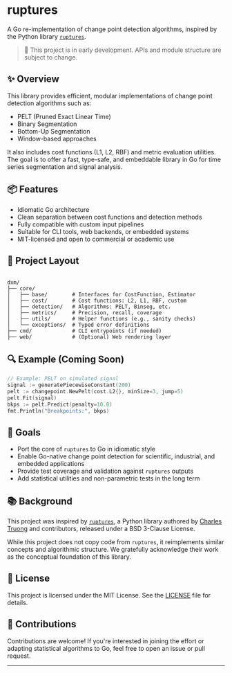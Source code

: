 # ruptures

A Go re-implementation of change point detection algorithms, inspired by the Python library [`ruptures`](https://github.com/deepcharles/ruptures).

> 🚧 This project is in early development. APIs and module structure are subject to change.

## ✨ Overview

This library provides efficient, modular implementations of change point detection algorithms such as:

- PELT (Pruned Exact Linear Time)
- Binary Segmentation
- Bottom-Up Segmentation
- Window-based approaches

It also includes cost functions (L1, L2, RBF) and metric evaluation utilities. The goal is to offer a fast, type-safe, and embeddable library in Go for time series segmentation and signal analysis.

## 📦 Features

- Idiomatic Go architecture
- Clean separation between cost functions and detection methods
- Fully compatible with custom input pipelines
- Suitable for CLI tools, web backends, or embedded systems
- MIT-licensed and open to commercial or academic use

## 🔧 Project Layout

```text

dxm/
├── core/
│   ├── base/        # Interfaces for CostFunction, Estimator
│   ├── cost/        # Cost functions: L2, L1, RBF, custom
│   ├── detection/   # Algorithms: PELT, Binseg, etc.
│   ├── metrics/     # Precision, recall, coverage
│   ├── utils/       # Helper functions (e.g., sanity checks)
│   └── exceptions/  # Typed error definitions
├── cmd/             # CLI entrypoints (if needed)
├── web/             # (Optional) Web rendering layer

```

## 🔍 Example (Coming Soon)

```go
// Example: PELT on simulated signal
signal := generatePiecewiseConstant(200)
pelt := changepoint.NewPelt(cost.L2{}, minSize=3, jump=5)
pelt.Fit(signal)
bkps := pelt.Predict(penalty=10.0)
fmt.Println("Breakpoints:", bkps)
```

## 🏁 Goals

* Port the core of `ruptures` to Go in idiomatic style
* Enable Go-native change point detection for scientific, industrial, and embedded applications
* Provide test coverage and validation against `ruptures` outputs
* Add statistical utilities and non-parametric tests in the long term

## 📚 Background

This project was inspired by [`ruptures`](https://github.com/deepcharles/ruptures), a Python library authored by [Charles Truong](https://github.com/deepcharles) and contributors, released under a BSD 3-Clause License.

While this project does not copy code from `ruptures`, it reimplements similar concepts and algorithmic structure. We gratefully acknowledge their work as the conceptual foundation of this library.

## 📄 License

This project is licensed under the MIT License. See the [LICENSE](LICENSE) file for details.

## 🤝 Contributions

Contributions are welcome! If you're interested in joining the effort or adapting statistical algorithms to Go, feel free to open an issue or pull request.

---